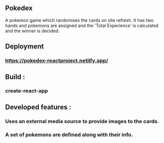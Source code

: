 ## Pokedex
A pokemon game which randomises the cards on site refresh.
It has two hands and pokemons are assigned and the 'Total Experience' is calculated and the winner is decided.
&NewLine;
## Deployment
### https://pokedex-reactproject.netlify.app/
&NewLine;
## Build :
### create-react-app
&NewLine;
## Developed features :
### Uses an external media source to provide images to the cards.

### A set of pokemons are defined along with their info.
